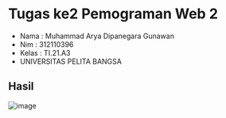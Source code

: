 # Tugas ke2 Pemograman Web 2 
 - Nama : Muhammad Arya Dipanegara Gunawan
 - Nim : 312110396
 - Kelas : TI.21.A3
 - UNIVERSITAS PELITA BANGSA
 
 ## Hasil
 ![image](https://user-images.githubusercontent.com/113499162/223434312-53bc42cf-02ac-4cb0-8b45-65a3de017402.png)
